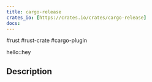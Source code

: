 ```yaml
---
title: cargo-release
crates_io: [https://crates.io/crates/cargo-release]
docs:
---
```

#rust #rust-crate #cargo-plugin

hello::hey
## Description